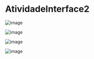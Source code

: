 # AtividadeInterface2

![image](https://github.com/JoaoVictorArantes/AtividadeInterface2/assets/80133673/9af9394e-2294-4c4b-9823-8f0d4c5d437f)

![image](https://github.com/JoaoVictorArantes/AtividadeInterface2/assets/80133673/dbaf2498-d6a3-4e07-abb0-41ebdd32b3d4)

![image](https://github.com/JoaoVictorArantes/AtividadeInterface2/assets/80133673/53640869-5ef3-484f-8239-6b7fea4c9e1f)

![image](https://github.com/JoaoVictorArantes/AtividadeInterface2/assets/80133673/11f3171f-af5e-43bb-af4e-4dba57b36a98)



